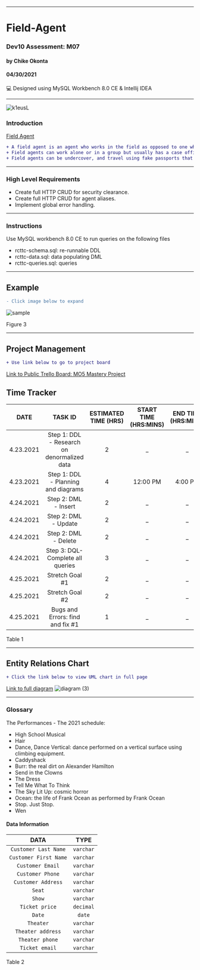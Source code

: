 ____________________________________
# Field-Agent
### Dev10 Assessment: M07
#### by Chike Okonta
#### 04/30/2021
💻 Designed using MySQL Workbench 8.0 CE & Intellij IDEA

_______________________________________________________
![k1eusL](https://user-images.githubusercontent.com/40407778/116723406-1f9ccd80-a9a5-11eb-9ed4-e6155ddc68c2.png)

### Introduction
[Field Agent](https://en.wikipedia.org/wiki/Field_agent)  
```diff
+ A field agent is an agent who works in the field as opposed to one who operates at the office or headquarters. 
+ Field agents can work alone or in a group but usually has a case officer who is in charge.
+ Field agents can be undercover, and travel using fake passports that may be under the name of a front organization or shell corporation.
```
___________________________________________________
### High Level Requirements
 - Create full HTTP CRUD for security clearance.
 - Create full HTTP CRUD for agent aliases.
 - Implement global error handling.
___________________________________________________
### Instructions
Use MySQL workbench 8.0 CE to run queries on the following files
- rcttc-schema.sql: re-runnable DDL
- rcttc-data.sql: data populating DML
- rcttc-queries.sql: queries

  
 ______________________________________________________________________
## Example
```diff
- Click image below to expand
```
![sample](https://user-images.githubusercontent.com/40407778/115920675-24f79680-a440-11eb-9779-ba72e08953b2.JPG)



Figure 3
____________________________________________________________________

## Project Management 
```diff
+ Use link below to go to project board
```
[Link to Public Trello Board: MO5 Mastery Project](https://trello.com/b/PTnqEPNP/m06-tiny-theaters)

## Time Tracker

|DATE |TASK ID|ESTIMATED TIME (HRS) | START TIME (HRS:MINS)|END TIME (HRS:MINS)| STATUS
|:---:| :---: | :---:               | :---:                |:---:              |:---:
|4.23.2021| Step 1: DDL - Research on denormalized data| 2              | _ | _ | In progress
|4.23.2021| Step 1: DDL - Planning and diagrams  | 4              | 12:00 PM | 4:00 PM | Completed
|4.24.2021| Step 2: DML - Insert | 2              | _  | _ | Not Started
|4.24.2021| Step 2: DML - Update | 2                 | _  | _ | Not Started
|4.24.2021| Step 2: DML - Delete | 2      | _  | _ | Not Started
|4.24.2021| Step 3: DQL- Complete all queries | 3          | _  | _ | Not Started
|4.25.2021| Stretch Goal #1 | 2       | _  | _ | Not Started
|4.25.2021| Stretch Goal #2 | 2      | _  | _ | Not Started
|4.25.2021| Bugs and Errors: find and fix #1 | 1  | _  | _ | Not Started

Table 1

   ______________________________________________________________________
## Entity Relations Chart
 ```diff
 + Click the link below to view UML chart in full page
 ```
[Link to full diagram](https://viewer.diagrams.net/?highlight=0000ff&edit=_blank&layers=1&nav=1&title=diagram.drawio#R7V1bc6M4Fv41rtp9GBd348fYiWdrJl0zle6p7ZmXKcUohg4GCpSL99evBJINSBhfMMgepVKJJZBA%2Bs75JJ1zJI%2FM%2Bfrz5xQk%2FpfYg%2BHI0LzPkXk%2FMgxdd038j%2BRsipyJ5RYZqzTwiixtl%2FE1%2BB%2BkJVnuW%2BDBjOYVWSiOQxQk1cxlHEVwiSp5IE3jj%2BptL3HoVTISsIJcxtclCPnc%2FwYe8lm7nOnuwn9gsPLpo11jUlx4BsvXVRq%2FRfR5I8NcWAv9%2FqG4vAasLtrQzAde%2FFHKMh9G5jyNY1R8Wn%2FOYUj6ttpti4ar2%2FdOYYQOKfDy42H9468%2Ffsl%2BWf%2F1%2FS6cIu2P%2BU%2B6U1TzDsI3yNqRvy3asB4ijUxG5uwljtA8DuM0zzbNqTm3HZxPa4Apgp8iyMAzq0nj31nf9gSWMBivIUo3%2BBZakWtS6aLCZUzsIv2xg8pggPgllAyHNgxQ8Vht6951Ef5Ae%2BmYHuM6bP6WIVx5ynUcRjwhH2kPzDIEUkQ1wNRwBu4gBIIIkh7V83QYgiQLig7Lc%2Fwg9B7BJn5DrCKWmr0En9B7KhSA3It14RFXRpIahesrfRlyGYTBKsKfl7jvyRNnKczwuzyCDG0rwMIMPVo%2Be4Vo6ZcqE2GfoTR%2BhaUrD9rkzl7kbxeGpfyFMZ%2B7i33SUpaKPbLKy8pwsmC0Kw%2BTAdw6FIDwiehDtMrFoYo26WUvjZNvIF1BRDOSOCBgPbzjntniWurYKI5ITShO6MUQvrCyzzHCYsmgpd2xrTTvCnuGf7FSzrWxPbLx685xWt%2Bl8S%2B5PcXQRxhpLKqkDogl5gMSqdkH%2F7Fk0Q6%2FGH3KDKZ2GDGw%2BzqXBZOThd9%2FPU4aymR5EtBaDeg6A8S421%2FCfAzyA8%2BDUc8IGq36y9DpBTGLQ2xJmfxvXA4Xxo0ZFkBG2cW9sywByyBaPRYlnRrCtrwIfzbqqD7tU0ftq%2BDruhTcJF87Q%2FP1ARPffpUdegGrTwaytuUi60kzWb8EKRZuci1d%2BiD9l2H%2FW3belhRcWXjaVTwtC09Ph%2BbpqeLpvfC5cvE0M%2BuJiDoEiqc7AVcWntZ5Y5gi6oGIWjeGZmr9XHPYrVO13oDgYFzN26y2XA3XIAgVWXcBrzRsvcfglfgEEgX3MXA3uCMY3OZYd0o%2FFGnG1rbFS4Njj12z9GMJhMO9lHDwtrGtcADPS2GWKfHoWDxqIjHlfZu6q42Zg70XMZieu9xSM7oOZIR5u01n6Cmdxi%2Fn1JyOVxiJ5nQavyZDwfIVoqtxaskKqTTzON4WzkE6YMyO4dRjdgQLU12gE4Z1sR7jDcp4QgPTd%2Bj9jXwIkAreqSlV98E7k1ae7FsormOqcyvROw2mzD3hOyJxuBipGvxER8XvCDVGnrmOwU916rR%2BNZMe2SJ5mrDeMwlye8X%2BXGOzWqh2x96iYJ5%2B2Zu3ZA%2Bs8JItU4v%2BkIi6eVv0diKurIzn4yoNTauQS3loWhTL0y9Nq6DLFnWWLOrS4E1NbGKtnEId4isNXavIS3noWhjR0y9fq%2BDLFn2WLPrS5K1YjK9VhEdn6MrC1qbA1UfRVuFbnXkoamgzcram4%2BnUtSe6ZeR%2FeVmwRbJgjY1SIeNScRwuTwRqIB9KdPSxXZUdVx%2BYOVyeOdTAzuuPPAO7y5u7E9xDcboG0RJejZdDVlj3jOhCFr%2FYptQDzGVDhnbY1ZBF250KiEwQr6izc1u6nwPxlv%2BSYjTqg4rq6CSqw2m3VwkHtgvKA%2B9YkHHicyNRHYX2HRPV0fMKiedTFdUh1Bh5pjom7yS4xqmObAEdTTDLMvUxD4hqlYC4b2TF2kLcgoCOnon7XEfErS9QzfZ42n5Zm3cVZD7unrkxulNWyPNxlYWmrXMjrRRNd0fTgoCOfmnaOne1des0bTUAONiZh%2FyCyAOI%2BAWLf4qcT0FTFnJ25D7N2baqO8NMwc4wsbnIuZg%2B8D32lG8hACiIo0Z9UObDbsyH7Sc6i%2BXBdseWvTsrgclV9%2BJxHYvSG7EmWvu3ww9uTbT4RamyJgo1RqIJD78uTXcEr6yJHcMsy0yIPUxy4r6RZWoLcR9qTbxYNJStwl1azgM%2BLdzlcoAZHGBXdza%2FrJgeSdGXw1hZEuWhaNcdeG5tK0tiizpLZkm0eUtieWJ9becvyAqvNBPqc7duKrbujq11fXC6PtcwdvN03W7a7JeupQuokJ%2BSW05wHZqSp%2BpshR6loclXsd2sKzy9t8f11FQdrtByrudphytcDjDB4QrqpNYuEJXFxOEcMOhCbwWZZR%2B3NkCbJxjma6iH3ZXC%2Fl%2F4mXXc4pmP1iFVKxh5d%2BR7sHHy4QnD%2FC3%2BAqJNcWERkBcunL%2FEVS2%2BsTtXMG5AuvnO1J8k%2FiSJsc2S95%2Fli%2FcblvoM0HfWHvy5VAqndoVIYlNuUKmBIXiG4Wz7pdzl1yu%2BlptJGunxRjmjWVn8li7hvskBlSPExsumG41W0tkesl1xcbPMNJeG9%2BobiySVPuP3OCcOpgMOM6XSccqa1r4MuWgpLbWTd66iSa0is15R0RNcRbnibBt%2Bhi4dcBbF5XTpAiqin6Yi2hEq0rNKmAeqxAHniF5WJxgvM51gm8aO1QlrUq3I1Gvb2i6sE%2BzxDSqAZ85%2BvIojEJbFf%2FlGDkhlw%2F02QIiIYyVAaFf6Mc6nDeSOHxChDVUe8IbiuvqcRv9N2lVRx7V4VDta%2F07Qo9rYSd%2FkogNQqxI1bWU%2BUzfqW3wnLICiRTdw74BN6Ta6ymt%2BjmYLn9OkavX7LRrruNOo4g061S9X5KJyQjIZ9nHPOivy6QmsM0iaPseoI%2FLhWxDl%2F7YHWs7jdUJkhpbF77IrzjITlnEP38khT9pdBrNsncvFHU5%2B0ZxS%2BaSx%2BEM%2B7uECbOjDH%2B8DsErB%2BqDyz3lT%2FOCVBAX%2F9kriGQ8qp2EOXZAD%2FhaGRsROVKTGVXi%2Bj6oEUlVnumgRrGPoUmRUBMPQ1LecpchJ3ubsww8Q%2FIrzyaM%2BUpA0rFZOCJA8aLmyPxDWqogy%2Bxq20vBniY752h4b0v3pEoLTWPOVKAeZCoA9NQD2uNBo8ckKve6kd6%2FDvHgjsa9uw%2FZcWWJfXd66qGJfhRojj8%2FHvXoDo2xhr00Iy%2BISctX5rfJw9uCb6N0DTGb%2FaI%2BQK9nxrWw%2FL0%2FYSRos812acBmsQSg7b8sKrCw8PT03IF3xdHc8Pfgu%2BqmheHq%2Fn7dh8TwYT%2FN2wQwCNFLnLXcAqjQcfePOlVNcl23umH4djsxC1eoraYoTOdhXcuZXMvN0PqgkHeBuo5RzrrOtX3lgX17f7ju7kDzgZBrHqOyESkHif4k9SO74Pw%3D%3D)
![diagram (3)](https://user-images.githubusercontent.com/40407778/115927861-bec44100-a44a-11eb-96bc-7e39d3e359f2.jpg)


 ________________________________________________________

### Glossary
The Performances - The 2021 schedule:
- High School Musical
- Hair
- Dance, Dance Vertical: dance performed on a vertical surface using climbing equipment.
- Caddyshack
- Burr: the real dirt on Alexander Hamilton
- Send in the Clowns
- The Dress
- Tell Me What To Think
- The Sky Lit Up: cosmic horror
- Ocean: the life of Frank Ocean as performed by Frank Ocean
- Stop. Just Stop.
- Wen

#### Data Information
  
  |DATA| TYPE
  | :---:|:---:
  |`Customer Last Name`| `varchar`
  | `Customer First Name` |`varchar`
  | `Customer Email` |`varchar`
  | `Customer Phone` |`varchar`
  | `Customer Address` |`varchar`
  | `Seat` |`varchar`
  | `Show` |`varchar`
  | `Ticket price` |`decimal`
  | `Date` |`date`
  | `Theater` |`varchar`
  | `Theater address` |`varchar`
  | `Theater phone` |`varchar`
  | `Ticket email` |`varchar`

Table 2


